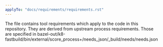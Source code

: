 ```yaml
---
applyTo: "docs/requirements/requirements.rst"
---
```


The file contains tool requirements which apply to the code in this repository.
They are derived from upstream process requirements.
Those are specified in bazel-out/k8-fastbuild/bin/external/score_process+/needs_json/_build/needs/needs.json
